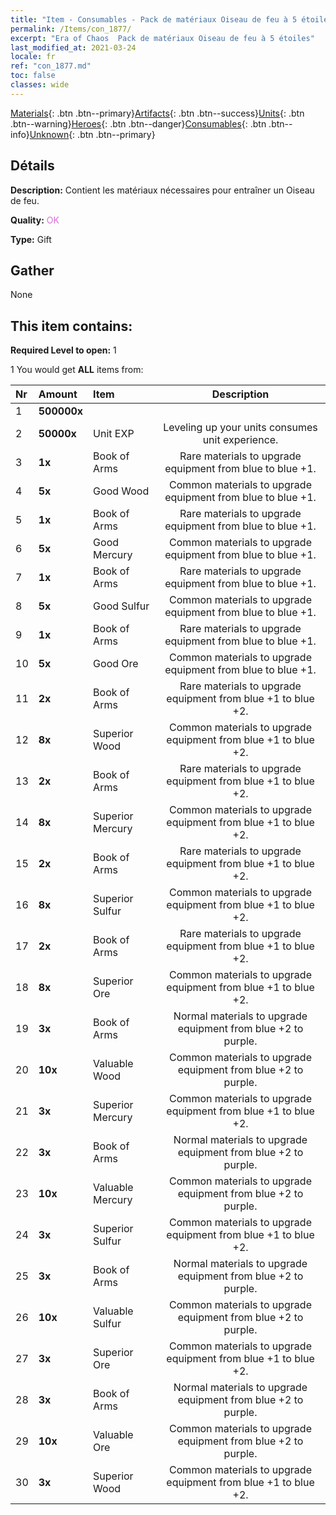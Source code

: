 ```yaml
---
title: "Item - Consumables - Pack de matériaux Oiseau de feu à 5 étoiles"
permalink: /Items/con_1877/
excerpt: "Era of Chaos  Pack de matériaux Oiseau de feu à 5 étoiles"
last_modified_at: 2021-03-24
locale: fr
ref: "con_1877.md"
toc: false
classes: wide
---
```

 [Materials](/fr/Items/){: .btn .btn--primary}[Artifacts](/fr/Items/Artifacts/){: .btn .btn--success}[Units](/fr/Items/Units/){: .btn .btn--warning}[Heroes](/fr/Items/Heroes/){: .btn .btn--danger}[Consumables](/fr/Items/Consumables/){: .btn .btn--info}[Unknown](/fr/Items/Unknown/){: .btn .btn--primary}

## Détails
 **Description:** Contient les matériaux nécessaires pour entraîner un Oiseau de feu.

 **Quality:** <span style="color: #DA70D6">OK</span>

 **Type:** Gift

## Gather

  None

## This item contains:

 **Required Level to open:** 1

 1 You would get **ALL** items  from:

  | Nr | Amount |     Item    | Description |
  |:---|:-------|:------------|:-----------:|
  | 1 |  **500000x** | <i class="fas fa-coins"/> |  | 
  | 2 |  **50000x** | Unit EXP | Leveling up your units consumes unit experience.  | 
  | 3 |  **1x** | Book of Arms | Rare materials to upgrade equipment from blue to blue +1.  | 
  | 4 |  **5x** | Good Wood | Common materials to upgrade equipment from blue to blue +1.  | 
  | 5 |  **1x** | Book of Arms | Rare materials to upgrade equipment from blue to blue +1.  | 
  | 6 |  **5x** | Good Mercury | Common materials to upgrade equipment from blue to blue +1.  | 
  | 7 |  **1x** | Book of Arms | Rare materials to upgrade equipment from blue to blue +1.  | 
  | 8 |  **5x** | Good Sulfur | Common materials to upgrade equipment from blue to blue +1.  | 
  | 9 |  **1x** | Book of Arms | Rare materials to upgrade equipment from blue to blue +1.  | 
  | 10 |  **5x** | Good Ore | Common materials to upgrade equipment from blue to blue +1.  | 
  | 11 |  **2x** | Book of Arms | Rare materials to upgrade equipment from blue +1 to blue +2.  | 
  | 12 |  **8x** | Superior Wood | Common materials to upgrade equipment from blue +1 to blue +2.  | 
  | 13 |  **2x** | Book of Arms | Rare materials to upgrade equipment from blue +1 to blue +2.  | 
  | 14 |  **8x** | Superior Mercury | Common materials to upgrade equipment from blue +1 to blue +2.  | 
  | 15 |  **2x** | Book of Arms | Rare materials to upgrade equipment from blue +1 to blue +2.  | 
  | 16 |  **8x** | Superior Sulfur | Common materials to upgrade equipment from blue +1 to blue +2.  | 
  | 17 |  **2x** | Book of Arms | Rare materials to upgrade equipment from blue +1 to blue +2.  | 
  | 18 |  **8x** | Superior Ore | Common materials to upgrade equipment from blue +1 to blue +2.  | 
  | 19 |  **3x** | Book of Arms | Normal materials to upgrade equipment from blue +2 to purple.  | 
  | 20 |  **10x** | Valuable Wood | Common materials to upgrade equipment from blue +2 to purple.  | 
  | 21 |  **3x** | Superior Mercury | Common materials to upgrade equipment from blue +1 to blue +2.  | 
  | 22 |  **3x** | Book of Arms | Normal materials to upgrade equipment from blue +2 to purple.  | 
  | 23 |  **10x** | Valuable Mercury | Common materials to upgrade equipment from blue +2 to purple.  | 
  | 24 |  **3x** | Superior Sulfur | Common materials to upgrade equipment from blue +1 to blue +2.  | 
  | 25 |  **3x** | Book of Arms | Normal materials to upgrade equipment from blue +2 to purple.  | 
  | 26 |  **10x** | Valuable Sulfur | Common materials to upgrade equipment from blue +2 to purple.  | 
  | 27 |  **3x** | Superior Ore | Common materials to upgrade equipment from blue +1 to blue +2.  | 
  | 28 |  **3x** | Book of Arms | Normal materials to upgrade equipment from blue +2 to purple.  | 
  | 29 |  **10x** | Valuable Ore | Common materials to upgrade equipment from blue +2 to purple.  | 
  | 30 |  **3x** | Superior Wood | Common materials to upgrade equipment from blue +1 to blue +2.  | 
